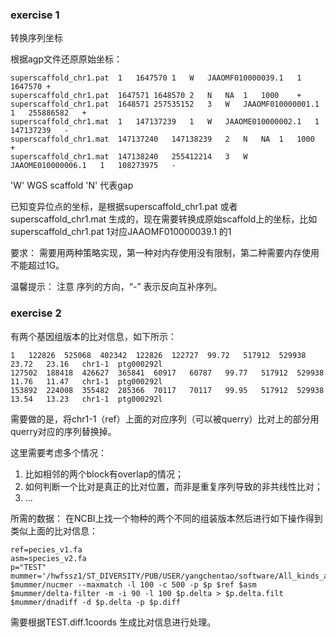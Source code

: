 
### exercise 1

转换序列坐标

根据agp文件还原原始坐标：

```
superscaffold_chr1.pat	1	1647570	1	W	JAAOMF010000039.1	1	1647570	+
superscaffold_chr1.pat	1647571	1648570	2	N	NA	1	1000	+
superscaffold_chr1.pat	1648571	257535152	3	W	JAAOMF010000001.1	1	255886582	+
superscaffold_chr1.mat	1	147137239	1	W	JAAOME010000002.1	1	147137239	-
superscaffold_chr1.mat	147137240	147138239	2	N	NA	1	1000	+
superscaffold_chr1.mat	147138240	255412214	3	W	JAAOME010000006.1	1	108273975	-
```

'W' WGS scaffold
'N' 代表gap

已知变异位点的坐标，是根据superscaffold_chr1.pat 或者superscaffold_chr1.mat 生成的，现在需要转换成原始scaffold上的坐标，比如 superscaffold_chr1.pat	1对应JAAOMF010000039.1 的1

要求：
需要用两种策略实现，第一种对内存使用没有限制，第二种需要内存使用不能超过1G。

温馨提示：
注意 序列的方向，“-” 表示反向互补序列。

### exercise 2

有两个基因组版本的比对信息，如下所示：

```
1	122826	525068	402342	122826	122727	99.72	517912	529938	23.72	23.16	chr1-1	ptg000292l
127502	188418	426627	365841	60917	60787	99.77	517912	529938	11.76	11.47	chr1-1	ptg000292l
153892	224008	355482	285366	70117	70117	99.95	517912	529938	13.54	13.23	chr1-1	ptg000292l
```

需要做的是，将chr1-1（ref）上面的对应序列（可以被querry）比对上的部分用querry对应的序列替换掉。

这里需要考虑多个情况：
1. 比如相邻的两个block有overlap的情况；
2. 如何判断一个比对是真正的比对位置，而非是重复序列导致的非共线性比对；
3. ...

所需的数据：
在NCBI上找一个物种的两个不同的组装版本然后进行如下操作得到类似上面的比对信息：

```shell
ref=pecies_v1.fa
asm=species_v2.fa
p="TEST"
mummer='/hwfssz1/ST_DIVERSITY/PUB/USER/yangchentao/software/All_kinds_align/mummer4/bin'
$mummer/nucmer --maxmatch -l 100 -c 500 -p $p $ref $asm
$mummer/delta-filter -m -i 90 -l 100 $p.delta > $p.delta.filt
$mummer/dnadiff -d $p.delta -p $p.diff
```
需要根据TEST.diff.1coords 生成比对信息进行处理。

